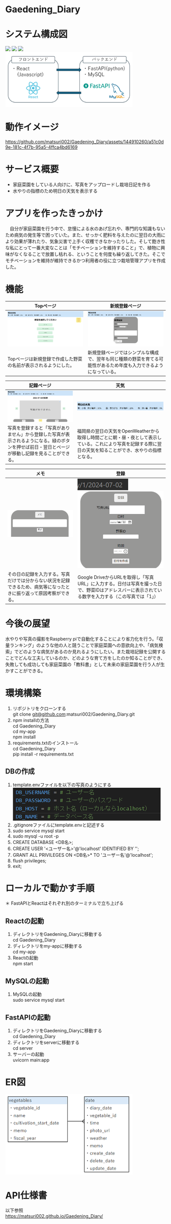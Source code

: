 # Gaedening_Diary

# システム構成図
<img src="https://img.shields.io/badge/-React-61DAFB.svg?logo=react&style=plastic"> <img src="https://img.shields.io/badge/-FastAPI-009688.svg?logo=fastapi&style=plastic"> <img src="https://img.shields.io/badge/-Mysql-4479A1.svg?logo=mysql&style=plastic">  
<img src="png/system_configuration.png" width="400">

# 動作イメージ
https://github.com/matsuri002/Gaedening_Diary/assets/144910260/a51c0d9e-181c-4f7b-95a5-4ffca4bd6169

# サービス概要
- 家庭菜園をしている人向けに、写真をアップロードし栽培日記を作る
- 水やりの指標のため明日の天気を表示する

# アプリを作ったきっかけ
　自分が家庭菜園を行う中で、怠慢による水のあげ忘れや、専門的な知識もないため病気の発生等で困っていた。また、せっかく肥料を与えたのに翌日の大雨により効果が薄れたり、気象災害で上手く収穫できなかったりした。そして飽き性な私にとって一番大変なことは「モチベーションを維持すること」で、植物に興味がなくなることで放置し枯れる、ということを何度も繰り返してきた。そこでモチベーションを維持が維持できるかつ利用者の役に立つ栽培管理アプリを作成した。

# 機能
| Topページ | 新規登録ページ |
| ---- | ---- |
| ![alt text](png/top.png) |![alt text](png/new.png) |
| Topページは新規登録で作成した野菜の名前が表示されるようにした。 | 新規登録ページではシンプルな構成で、翌年も同じ種類の野菜を育てる可能性があるため年度も入力できるようになっている。 |  

| 記録ページ | 天気 |
| ---- | ---- |
| ![alt text](png/today.png)|![alt text](png/weather.png) |
| 写真を登録すると「写真がありません」から登録した写真が表示されるようになる。緑のボタンを押せば前日・翌日とページが移動し記録を見ることができる。 | 福岡県の翌日の天気をOpenWeatherから取得し時間ごとに朝・昼・夜として表示している。これにより写真を記録する際に翌日の天気を知ることができ、水やりの指標となる。 

| メモ | 登録 |
| ---- | ---- |
| ![alt text](png/memo.png)|![alt text](png/id.png)![alt text](png/photo.png) |
| その日の記録を入力する。写真だけでは分からない状況を記録できるため、病気等になったときに振り返って原因考察ができる。 | Google DriveからURLを取得し「写真URL」に入力する。日付は写真を撮った日で、野菜IDはアドレスバーに表示されている数字を入力する（この写真では「1」） |

# 今後の展望
水やりや写真の撮影をRaspberry piで自動化することにより省力化を行う。「収量ランキング」のような他の人と競うことで家庭菜園への意欲向上や、「病気検索」でどのような病気があるのか見れるようにしたい。また栽培記録を公開することでどんな工夫しているのか、どのような育て方をしたのか知ることができ、失敗しても成功しても家庭菜園の「教科書」として未来の家庭菜園を行う人が生かすことができる。

# 環境構築
1. リポジトリをクローンする  
git clone git@github.com:matsuri002/Gaedening_Diary.git
2. npm installの方法  
cd Gaedening_Diary  
cd my-app  
npm install
3. requirements.txtのインストール  
cd Gaedening_Diary  
pip install -r requirements.txt

## DBの作成
1. template.envファイルを以下の写真のようにする  
![alt text](docs/db_setting.png)
2. .gitignoreファイルにtemplate.envと記述する
3. sudo service mysql start
4. sudo mysql -u root -p
5. CREATE DATABASE <DB名>;
6. CREATE USER '<ユーザー名>'@'localhost' IDENTIFIED BY '<password>';
7. GRANT ALL PRIVILEGES ON <DB名>* TO 'ユーザー名'@'localhost';
8. flush privileges;
9. exit;

# ローカルで動かす手順  
＊ FastAPIとReactはそれぞれ別のターミナルで立ち上げる
## Reactの起動
1. ディレクトリをGaedening_Diaryに移動する  
cd Gaedening_Diary
2. ディレクトリをmy-appに移動する  
cd my-app
3. Reactの起動  
npm start

## MySQLの起動
1. MySQLの起動  
sudo service mysql start

## FastAPIの起動
1. ディレクトリをGaedening_Diaryに移動する  
cd Gaedening_Diary
2. ディレクトリをserverに移動する  
cd server
3. サーバーの起動  
uvicorn main:app

# ER図
<img src="png/ER.png" width="400">

# API仕様書
以下参照  
https://matsuri002.github.io/Gaedening_Diary/